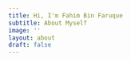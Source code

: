 ```yaml
---
title: Hi, I'm Fahim Bin Faruque
subtitle: About Myself
image: ''
layout: about
draft: false
---
```

